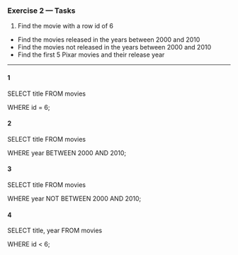 ### Exercise 2 — Tasks
1. Find the movie with a row id of 6
+ Find the movies released in the years between 2000 and 2010
+ Find the movies not released in the years between 2000 and 2010
+ Find the first 5 Pixar movies and their release  year

_________________

#### 1

SELECT title FROM movies

WHERE id = 6;

#### 2

SELECT title FROM movies

WHERE year BETWEEN 2000 AND 2010;

#### 3

SELECT title FROM movies

WHERE year NOT BETWEEN 2000 AND 2010;

#### 4

SELECT title, year FROM movies

WHERE id < 6;

